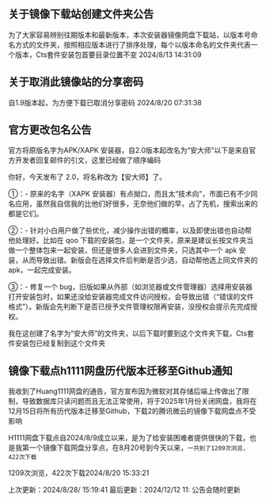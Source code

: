 ## 关于镜像下载站创建文件夹公告
为了大家容易辨别往期版本和最新版本，本次安装器镜像网盘下载站，以版本号命名方式的文件夹，按照相应版本进行了排序处理，每个以版本命名的文件夹代表一个版本，Cts套件安装包首要目录位置不变
2024/8/13 14:31:09

## 关于取消此镜像站的分享密码
自1.9版本起，为方便下载已取消分享密码
2024/8/20 07:31:38

## 官方更改包名公告
官方将原版名字为APK/XAPK 安装器，自2.0版本起改名为“安大师”以下是来自官方开发者回复邮件的引文，这里已经做了顺序编码

你好，今天发布了 2.0，将名称改为【安大师】了。

①：- 原来的名字（XAPK 安装器）有点拗口，而且太“技术向”，市面已有不少同名应用，虽然我自信我的比他们好很多，无奈他们做的早，占了先机，搜索出来的都是它们。

②：- 针对小白用户做了些优化，减少操作出错的概率，以及即使出错也自动帮他处理好。比如在 qoo 下载的安装包，是一个文件夹，原来是建议长按文件夹当做一个整体包来一起安装，但还是很多人会进到文件夹，只选其中一个 apk 安装，从而导致出错。新版会在选择文件后判断是否少选，自动帮他选上同文件夹的 apk，一起完成安装。

③：- 修复一个 bug，旧版如果从外部（如浏览器或文件管理器）选择用安装器打开安装包时，如果还没给安装器完成文件访问授权，会导致出错（“错误的文件格式”）。新版会先判断下是否已授予文件管理权限再安装，没授权会提示先完成授权。

我在这创建了名字为“安大师”的文件夹，以后下载时要到这个文件夹下载，Cts套件安装包已经复制到这个文件夹

## 镜像下载点h1111网盘历代版本迁移至Github通知

我收到了Huang1111网盘的通告，官方宣布因为微软对其存储后端上传做出了限制，导致数据库只读问题而且无法正常使用，将于2025年1月份关闭网盘，我将在12月15日将所有历代版本迁移至Github，下载2的腾讯微云的镜像下载网盘点不受影响

H1111网盘下载点自2024/8/9成立以来，是为了给安装困难者提供很快的下载，也是我第一个镜像下载网盘分享点，在8月20号到今天以来，`一共到了1209次浏览，422次下载` 

1209次浏览，422次下载2024/8/20 15:33:21


上次更新：2024/8/28/ 15:19:41
最后更新：2024/12/12 11:
公告会随时更新